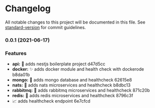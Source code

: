 # Changelog

All notable changes to this project will be documented in this file. See [standard-version](https://github.com/conventional-changelog/standard-version) for commit guidelines.

### 0.0.1 (2021-06-17)


### Features

* **api:** :construction: adds nestjs boilerplate project d47d5cc
* **docker:** ✨ adds docker module and health check with dockerode b8da01b
* **mongo:** 🚧 adds mongo database and healthcheck 62615e8
* **nats:** 🚧 adds nats microservices and healthcheck b8dbc13
* **rabbitmq:** 🚧 adds rabbitmq microservices and healthcheck 871c20b
* **redis:** 🚧 adds redis microservices and healthcheck 8796c3f
* 📈 adds healthcheck endpoint 6e7cfcd
